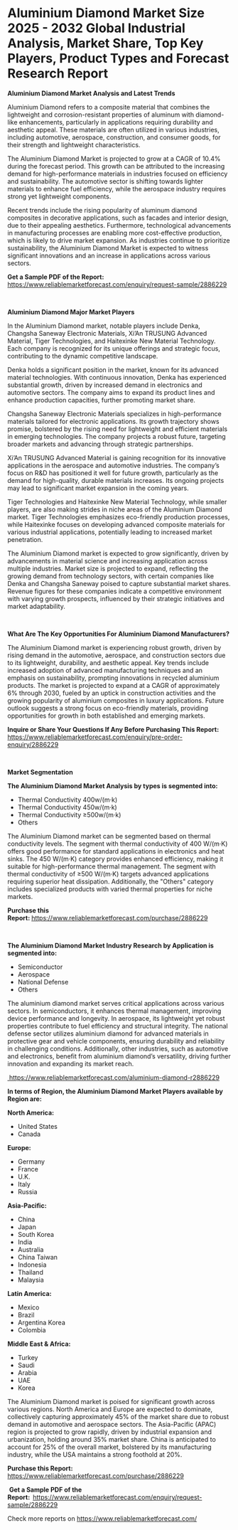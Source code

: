 <p><h1>Aluminium Diamond Market Size 2025 - 2032 Global Industrial Analysis, Market Share, Top Key Players, Product Types and Forecast Research Report</h1></p><p><strong>Aluminium Diamond Market Analysis and Latest Trends</strong></p>
<p><p>Aluminium Diamond refers to a composite material that combines the lightweight and corrosion-resistant properties of aluminum with diamond-like enhancements, particularly in applications requiring durability and aesthetic appeal. These materials are often utilized in various industries, including automotive, aerospace, construction, and consumer goods, for their strength and lightweight characteristics.</p><p>The Aluminium Diamond Market is projected to grow at a CAGR of 10.4% during the forecast period. This growth can be attributed to the increasing demand for high-performance materials in industries focused on efficiency and sustainability. The automotive sector is shifting towards lighter materials to enhance fuel efficiency, while the aerospace industry requires strong yet lightweight components. </p><p>Recent trends include the rising popularity of aluminum diamond composites in decorative applications, such as facades and interior design, due to their appealing aesthetics. Furthermore, technological advancements in manufacturing processes are enabling more cost-effective production, which is likely to drive market expansion. As industries continue to prioritize sustainability, the Aluminium Diamond Market is expected to witness significant innovations and an increase in applications across various sectors.</p></p>
<p><strong>Get a Sample PDF of the Report:&nbsp;</strong> <a href="https://www.reliablemarketforecast.com/enquiry/request-sample/2886229?utm_campaign=2633&utm_medium=2&utm_source=Github&utm_content=ia&utm_term=13032025&utm_id=aluminium-diamond">https://www.reliablemarketforecast.com/enquiry/request-sample/2886229</a></p>
<p>&nbsp;</p>
<p><strong>Aluminium Diamond Major Market Players</strong></p>
<p><p>In the Aluminium Diamond market, notable players include Denka, Changsha Saneway Electronic Materials, Xi’An TRUSUNG Advanced Material, Tiger Technologies, and Haitexinke New Material Technology. Each company is recognized for its unique offerings and strategic focus, contributing to the dynamic competitive landscape.</p><p>Denka holds a significant position in the market, known for its advanced material technologies. With continuous innovation, Denka has experienced substantial growth, driven by increased demand in electronics and automotive sectors. The company aims to expand its product lines and enhance production capacities, further promoting market share.</p><p>Changsha Saneway Electronic Materials specializes in high-performance materials tailored for electronic applications. Its growth trajectory shows promise, bolstered by the rising need for lightweight and efficient materials in emerging technologies. The company projects a robust future, targeting broader markets and advancing through strategic partnerships.</p><p>Xi’An TRUSUNG Advanced Material is gaining recognition for its innovative applications in the aerospace and automotive industries. The company’s focus on R&D has positioned it well for future growth, particularly as the demand for high-quality, durable materials increases. Its ongoing projects may lead to significant market expansion in the coming years.</p><p>Tiger Technologies and Haitexinke New Material Technology, while smaller players, are also making strides in niche areas of the Aluminium Diamond market. Tiger Technologies emphasizes eco-friendly production processes, while Haitexinke focuses on developing advanced composite materials for various industrial applications, potentially leading to increased market penetration.</p><p>The Aluminium Diamond market is expected to grow significantly, driven by advancements in material science and increasing application across multiple industries. Market size is projected to expand, reflecting the growing demand from technology sectors, with certain companies like Denka and Changsha Saneway poised to capture substantial market shares. Revenue figures for these companies indicate a competitive environment with varying growth prospects, influenced by their strategic initiatives and market adaptability.</p></p>
<p>&nbsp;</p>
<p><strong>What Are The Key Opportunities For Aluminium Diamond Manufacturers?</strong></p>
<p><p>The Aluminium Diamond market is experiencing robust growth, driven by rising demand in the automotive, aerospace, and construction sectors due to its lightweight, durability, and aesthetic appeal. Key trends include increased adoption of advanced manufacturing techniques and an emphasis on sustainability, prompting innovations in recycled aluminium products. The market is projected to expand at a CAGR of approximately 6% through 2030, fueled by an uptick in construction activities and the growing popularity of aluminium composites in luxury applications. Future outlook suggests a strong focus on eco-friendly materials, providing opportunities for growth in both established and emerging markets.</p></p>
<p><strong>Inquire or Share Your Questions If Any Before Purchasing This Report:</strong> <a href="https://www.reliablemarketforecast.com/enquiry/pre-order-enquiry/2886229?utm_campaign=2633&utm_medium=2&utm_source=Github&utm_content=ia&utm_term=13032025&utm_id=aluminium-diamond">https://www.reliablemarketforecast.com/enquiry/pre-order-enquiry/2886229</a></p>
<p>&nbsp;</p>
<p><strong>Market Segmentation</strong></p>
<p><strong>The Aluminium Diamond Market Analysis by types is segmented into:</strong></p>
<p><ul><li>Thermal Conductivity 400w/(m·k)</li><li>Thermal Conductivity 450w/(m·k)</li><li>Thermal Conductivity ≥500w/(m·k)</li><li>Others</li></ul></p>
<p><p>The Aluminium Diamond market can be segmented based on thermal conductivity levels. The segment with thermal conductivity of 400 W/(m·K) offers good performance for standard applications in electronics and heat sinks. The 450 W/(m·K) category provides enhanced efficiency, making it suitable for high-performance thermal management. The segment with thermal conductivity of ≥500 W/(m·K) targets advanced applications requiring superior heat dissipation. Additionally, the "Others" category includes specialized products with varied thermal properties for niche markets.</p></p>
<p><strong>Purchase this Report:&nbsp;</strong><a href="https://www.reliablemarketforecast.com/purchase/2886229?utm_campaign=2633&utm_medium=2&utm_source=Github&utm_content=ia&utm_term=13032025&utm_id=aluminium-diamond">https://www.reliablemarketforecast.com/purchase/2886229</a></p>
<p>&nbsp;</p>
<p><strong>The Aluminium Diamond Market Industry Research by Application is segmented into:</strong></p>
<p><ul><li>Semiconductor</li><li>Aerospace</li><li>National Defense</li><li>Others</li></ul></p>
<p><p>The aluminium diamond market serves critical applications across various sectors. In semiconductors, it enhances thermal management, improving device performance and longevity. In aerospace, its lightweight yet robust properties contribute to fuel efficiency and structural integrity. The national defense sector utilizes aluminium diamond for advanced materials in protective gear and vehicle components, ensuring durability and reliability in challenging conditions. Additionally, other industries, such as automotive and electronics, benefit from aluminium diamond’s versatility, driving further innovation and expanding its market reach.</p></p>
<p><a href="https://www.reliablemarketforecast.com/aluminium-diamond-r2886229?utm_campaign=2633&utm_medium=2&utm_source=Github&utm_content=ia&utm_term=13032025&utm_id=aluminium-diamond">&nbsp;https://www.reliablemarketforecast.com/aluminium-diamond-r2886229</a></p>
<p><strong>In terms of Region, the Aluminium Diamond Market Players available by Region are:</strong></p>
<p>
    <p> <strong> North America: </strong>
        <ul>
            <li>United States</li>
            <li>Canada</li>
        </ul>
        </p> 
    <p> <strong> Europe: </strong>
        <ul>
            <li>Germany</li>
            <li>France</li>
            <li>U.K.</li>
            <li>Italy</li>
            <li>Russia</li>
        </ul>
        </p> 
    <p> <strong> Asia-Pacific: </strong>
        <ul>
            <li>China</li>
            <li>Japan</li>
            <li>South Korea</li>
            <li>India</li>
            <li>Australia</li>
            <li>China Taiwan</li>
            <li>Indonesia</li>
            <li>Thailand</li>
            <li>Malaysia</li>
        </ul>
        </p> 
    <p> <strong> Latin America: </strong>
        <ul>
            <li>Mexico</li>
            <li>Brazil</li>
            <li>Argentina Korea</li>
            <li>Colombia</li>
        </ul>
        </p> 
    <p> <strong> Middle East & Africa: </strong>
        <ul>
            <li>Turkey</li>
            <li>Saudi</li>
            <li>Arabia</li>
            <li>UAE</li>
            <li>Korea</li>
        </ul>
    </p>
    </p>
<p><p>The Aluminium Diamond market is poised for significant growth across various regions. North America and Europe are expected to dominate, collectively capturing approximately 45% of the market share due to robust demand in automotive and aerospace sectors. The Asia-Pacific (APAC) region is projected to grow rapidly, driven by industrial expansion and urbanization, holding around 35% market share. China is anticipated to account for 25% of the overall market, bolstered by its manufacturing industry, while the USA maintains a strong foothold at 20%.</p></p>
<p><strong>Purchase this Report: </strong><a href="https://www.reliablemarketforecast.com/purchase/2886229?utm_campaign=2633&utm_medium=2&utm_source=Github&utm_content=ia&utm_term=13032025&utm_id=aluminium-diamond">https://www.reliablemarketforecast.com/purchase/2886229</a></p>
<p>&nbsp;<strong>Get a Sample PDF of the Report:&nbsp;&nbsp;</strong><a href="https://www.reliablemarketforecast.com/enquiry/request-sample/2886229?utm_campaign=2633&utm_medium=2&utm_source=Github&utm_content=ia&utm_term=13032025&utm_id=aluminium-diamond">https://www.reliablemarketforecast.com/enquiry/request-sample/2886229</a></p>
<p><strong></strong></p>
<p>Check more reports on <a href="https://www.reliablemarketforecast.com/?utm_campaign=2633&utm_medium=2&utm_source=Github&utm_content=ia&utm_term=13032025&utm_id=aluminium-diamond">https://www.reliablemarketforecast.com/</a></p>
